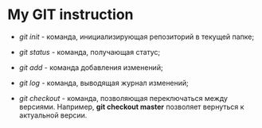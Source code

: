 # My GIT instruction

* *git init* - команда, инициализирующая репозиторий в текущей папке;

* *git status* - команда, получающая статус;

* *git add* - команда добавления изменений;

* *git log* - команда, выводящая журнал изменений;

* *git checkout* - команда, позволяющая переключаться между версиями.
Например, **git checkout master** позволяет вернуться к актуальной версии.
